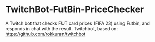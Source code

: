 # TwitchBot-FutBin-PriceChecker
A Twitch bot that checks FUT card prices (FIFA 23) using Futbin, and responds in chat with the result.
Twitchbot, based on: https://github.com/rokkuran/twitchbot
